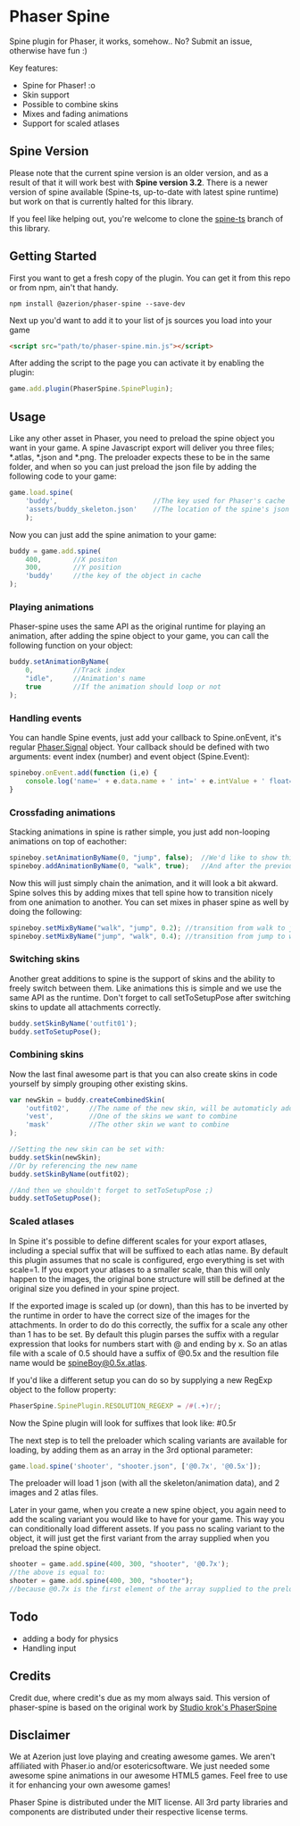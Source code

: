Phaser Spine
============

Spine plugin for Phaser, it works, somehow.. No? Submit an issue, otherwise have fun :)

Key features:

* Spine for Phaser! :o
* Skin support
* Possible to combine skins
* Mixes and fading animations
* Support for scaled atlases

Spine Version
-------------
Please note that the current spine version is an older version, and as a result of that it will work best with **Spine version 3.2**.
There is a newer version of spine available (Spine-ts, up-to-date with latest spine runtime) but work on that is currently halted for this library.

If you feel like helping out, you're welcome to clone the [spine-ts](https://github.com/azerion/phaser-spine/tree/spine-ts) branch of this library.

Getting Started
---------------
First you want to get a fresh copy of the plugin. You can get it from this repo or from npm, ain't that handy.
```
npm install @azerion/phaser-spine --save-dev
```

Next up you'd want to add it to your list of js sources you load into your game
```html
<script src="path/to/phaser-spine.min.js"></script>
```

After adding the script to the page you can activate it by enabling the plugin:
```javascript
game.add.plugin(PhaserSpine.SpinePlugin);
```


Usage
-----
Like any other asset in Phaser, you need to preload the spine object you want in your game. A spine Javascript export will deliver you three files; *.atlas, *.json and *.png.
The preloader expects these to be in the same folder, and when so you can just preload the json file by adding the following code to your game:

```javascript
game.load.spine(
    'buddy',                        //The key used for Phaser's cache
    'assets/buddy_skeleton.json'    //The location of the spine's json file
    );
```

Now you can just add the spine animation to your game:
```javascript
buddy = game.add.spine(
    400,        //X positon
    300,        //Y position
    'buddy'     //the key of the object in cache
);
```

### Playing animations
Phaser-spine uses the same API as the original runtime for playing an animation, after adding the spine object to your game, you can call the following function on your object:
```javascript
buddy.setAnimationByName(
    0,          //Track index
    "idle",     //Animation's name
    true        //If the animation should loop or not
);
```

### Handling events
You can handle Spine events, just add your callback to Spine.onEvent, it's regular [Phaser.Signal](https://phaser.io/docs/2.6.2/Phaser.Signal.html) object. Your callback should be defined with two arguments: event index (number) and event object (Spine.Event):

```javascript
spineboy.onEvent.add(function (i,e) {
    console.log('name=' + e.data.name + ' int=' + e.intValue + ' float=' + e.floatValue + ' string=' + e.stringValue);
}
```


### Crossfading animations
Stacking animations in spine is rather simple, you just add non-looping animations on top of eachother:
```javascript
spineboy.setAnimationByName(0, "jump", false);  //We'd like to show this animation once
spineboy.addAnimationByName(0, "walk", true);   //And after the previous animations is finished, we continue with this one
```

Now this will just simply chain the animation, and it will look a bit akward. Spine solves this by adding mixes that tell spine how to transition nicely from one animation to another.
You can set mixes in phaser spine as well by doing the following:
```javascript
spineboy.setMixByName("walk", "jump", 0.2); //transition from walk to jump and fade/blend it over a period of 0.2 seconds
spineboy.setMixByName("jump", "walk", 0.4); //transition from jump to walk and fade/blend it over a period of 0.4 seconds
```

### Switching skins
Another great additions to spine is the support of skins and the ability to freely switch between them. Like animations this is simple and we use the same API as the runtime.
Don't forget to call setToSetupPose after switching skins to update all attachments correctly.
```javascript
buddy.setSkinByName('outfit01');
buddy.setToSetupPose();
```

### Combining skins
Now the last final awesome part is that you can also create skins in code yourself by simply grouping other existing skins.
```javascript
var newSkin = buddy.createCombinedSkin(
    'outfit02',     //The name of the new skin, will be automaticly added to the skeleton data
    'vest',         //One of the skins we want to combine
    'mask'          //The other skin we want to combine
);

//Setting the new skin can be set with:
buddy.setSkin(newSkin);
//Or by referencing the new name
buddy.setSkinByName(outfit02);

//And then we shouldn't forget to setToSetupPose ;)
buddy.setToSetupPose();
```

### Scaled atlases
In Spine it's possible to define different scales for your export atlases, including a special suffix that will be suffixed to each atlas name. By default this plugin assumes that no scale is configured, ergo everything is set with scale=1.
If you export your atlases to a smaller scale, than this will only happen to the images, the original bone structure will still be defined at the original size you defined in your spine project.

If the exported image is scaled up (or down), than this has to be inverted by the runtime in order to have the correct size of the images for the attachments. In order to do do this correctly, the suffix for a scale any other than 1 has to be set.
By default this plugin parses the suffix with a regular expression that looks for numbers start with @ and ending by x. So an atlas file with a scale of 0.5 should have a suffix of @0.5x and the resultion file name would be spineBoy@0.5x.atlas.

If you'd like a different setup you can do so by supplying a new RegExp object to the follow property:
```javascript
PhaserSpine.SpinePlugin.RESOLUTION_REGEXP = /#(.+)r/;
```
Now the Spine plugin will look for suffixes that look like: #0.5r

The next step is to tell the preloader which scaling variants are available for loading, by adding them as an array in the 3rd optional parameter:
```javascript
game.load.spine('shooter', "shooter.json", ['@0.7x', '@0.5x']);
```
The preloader will load 1 json (with all the skeleton/animation data), and 2 images and 2 atlas files.

Later in your game, when you create a new spine object, you again need to add the scaling variant you would like to have for your game. This way you can conditionally load different assets.
If you pass no scaling variant to the object, it will just get the first variant from the array supplied when you preload the spine object.
```javascript
shooter = game.add.spine(400, 300, "shooter", '@0.7x');
//the above is equal to:
shooter = game.add.spine(400, 300, "shooter");
//because @0.7x is the first element of the array supplied to the preloader
```


Todo
----
 - adding a body for physics
 - Handling input

Credits
-------
Credit due, where credit's due as my mom always said. This version of phaser-spine is based on the original work by [Studio krok's PhaserSpine](https://github.com/StudioKrok/PhaserSpine)

Disclaimer
----------
We at Azerion just love playing and creating
awesome games. We aren't affiliated with Phaser.io and/or esotericsoftware. We just needed some awesome spine animations in our awesome HTML5 games. Feel free to use it for enhancing your own awesome games!

Phaser Spine is distributed under the MIT license. All 3rd party libraries and components are distributed under their
respective license terms.
